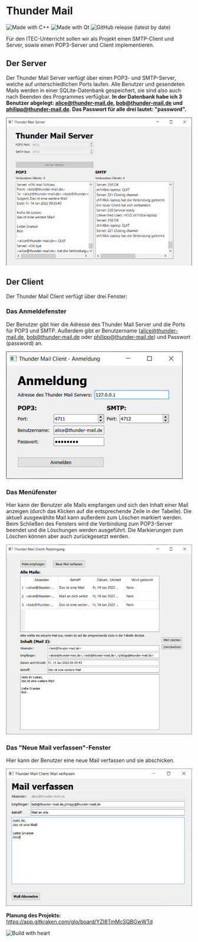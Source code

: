 # Thunder Mail
![Made with C++](https://img.shields.io/badge/Made%20with-C++-00599d?style=for-the-badge&logo=C%2B%2B&labelColor=004283) ![Made with Qt](https://img.shields.io/badge/Made%20with-Qt-41cd52?style=for-the-badge&logo=Qt) ![GitHub release (latest by date)](https://img.shields.io/github/v/release/SH1RL0CK/thunder_mail?logo=github&style=for-the-badge)

Für den ITEC-Unterricht sollen wir als Projekt einen SMTP-Client und Server, sowie einen POP3-Server und Client implementieren.

## Der Server
Der Thunder Mail Server verfügt über einen POP3- und SMTP-Server, welche auf unterschiedlichen Ports laufen. Alle Benutzer und gesendeten Mails werden in einer SQLite-Datenbank gespeichert, sie sind also auch nach Beenden des Programmes verfügbar. **In der Datenbank habe ich 3 Benutzer abgelegt: alice@thunder-mail.de, bob@thunder-mail.de und philipp@thunder-mail.de. Das Passwort für alle drei lautet: "password".**

![Screenshot vom Serverfenster](assets/screenshots/administration_widget_screenshot.png)

## Der Client
Der Thunder Mail Client verfügt über drei Fenster:

### Das Anmeldefenster
Der Benutzer gibt hier die Adresse des Thunder Mail Server und die Ports für POP3 und SMTP. Außerdem gibt er Benutzername (alice@thunder-mail.de, bob@thunder-mail.de oder philipp@thunder-mail.de) und Passwort (password) an.

![Screenshot vom Administration Widget](assets/screenshots/login_widget_screenshot.png)

### Das Menüfenster
Hier kann der Benutzer alle Mails empfangen und sich den Inhalt einer Mail anzeigen (durch das Klicken auf die entsprechende Zeile in der Tabelle). Die aktuell ausgewählte Mail kann außerdem zum Löschen markiert werden. Beim Schließen des Fensters wird die Verbindung zum POP3-Server beendet und die Löschungen werden ausgeführt. Die Markierungen zum Löschen können aber auch zurückgesetzt werden.

![Screenshot vom Menüfenster](assets/screenshots/menu_widget_screenshot.png)

### Das "Neue Mail verfassen"-Fenster
Hier kann der Benutzer eine neue Mail verfassen und sie abschicken.

![Screenshot vom "Neue Mail verfassen"-Fenster](assets/screenshots/sending_mail_widget_screenshot.png)

**Planung des Projekts:**
https://app.gitkraken.com/glo/board/YZI8TmMcSQBGwWTd

![Build with heart](https://forthebadge.com/images/badges/built-with-love.svg)